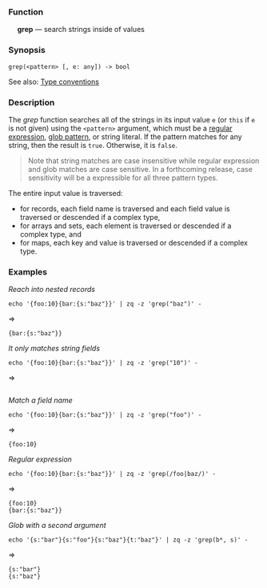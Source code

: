 ### Function

&emsp; **grep** &mdash; search strings inside of values

### Synopsis

```
grep(<pattern> [, e: any]) -> bool
```
See also: [Type conventions](../conventions.md)

### Description

The _grep_ function searches all of the strings in its input value `e`
(or `this` if `e` is not given)
 using the `<pattern>` argument, which must be a
[regular expression](../search-expressions.md#regular-expressions),
[glob pattern](../search-expressions.md#globs), or string literal.
If the pattern matches for any string, then the result is `true`.  Otherwise, it is `false`.

> Note that string matches are case insensitive while regular expression
> and glob matches are case sensitive.  In a forthcoming release, case sensitivity
> will be a expressible for all three pattern types.

The entire input value is traversed:
* for records, each field name is traversed and each field value is traversed or descended
if a complex type,
* for arrays and sets, each element is traversed or descended if a complex type, and
* for maps, each key and value is traversed or descended if a complex type.

### Examples

_Reach into nested records_
```mdtest-command
echo '{foo:10}{bar:{s:"baz"}}' | zq -z 'grep("baz")' -
```
=>
```mdtest-output
{bar:{s:"baz"}}
```
_It only matches string fields_
```mdtest-command
echo '{foo:10}{bar:{s:"baz"}}' | zq -z 'grep("10")' -
```
=>
```mdtest-output
```
_Match a field name_
```mdtest-command
echo '{foo:10}{bar:{s:"baz"}}' | zq -z 'grep("foo")' -
```
=>
```mdtest-output
{foo:10}
```
_Regular expression_
```mdtest-command
echo '{foo:10}{bar:{s:"baz"}}' | zq -z 'grep(/foo|baz/)' -
```
=>
```mdtest-output
{foo:10}
{bar:{s:"baz"}}
```
_Glob with a second argument_

```mdtest-command
echo '{s:"bar"}{s:"foo"}{s:"baz"}{t:"baz"}' | zq -z 'grep(b*, s)' -
```
=>
```mdtest-output
{s:"bar"}
{s:"baz"}
```
